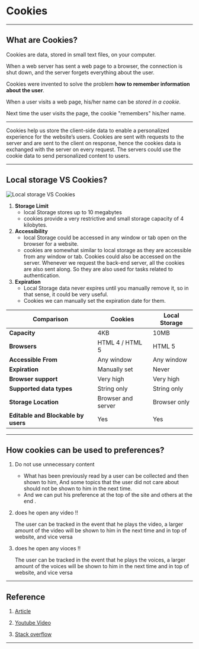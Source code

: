 # Cookies

---

<!-- **How to get user preferences from cookies ?** -->

## What are Cookies?

Cookies are data, stored in small text files, on your computer.

When a web server has sent a web page to a browser, the connection is shut down, and the server forgets everything about the user.

Cookies were invented to solve the problem **how to remember information about the user**.

When a user visits a web page, his/her name can be _stored in a cookie._

Next time the user visits the page, the cookie "remembers" his/her name.

---

Cookies help us store the client-side data to enable a personalized experience for the website’s users. Cookies are sent with requests to the server and are sent to the client on response, hence the cookies data is exchanged with the server on every request. The servers could use the cookie data to send personalized content to users.

---

## Local storage VS Cookies?

![Local storage VS Cookies](https://res.cloudinary.com/academind-gmbh/image/upload//v1/academind.com/content/tutorials/localstorage-vs-cookies-xss/localstorage-vs-cookies-xss)

1. **Storage Limit**
   - local Storage stores up to 10 megabytes
   - cookies provide a very restrictive and small storage capacity of 4 kilobytes.
2. **Accessibility**
   - local Storage could be accessed in any window or tab open on the browser for a website.
   - cookies are somewhat similar to local storage as they are accessible from any window or tab.
     Cookies could also be accessed on the server. Whenever we request the back-end server, all the cookies are also sent along. So they are also used for tasks related to authentication.
3. **Expiration**
   - Local Storage data never expires until you manually remove it, so in that sense, it could be very useful.
   - Cookies we can manually set the expiration date for them.

| Comparison                          | Cookies            | Local Storage |
| ----------------------------------- | ------------------ | ------------- |
| **Capacity**                        | 4KB                | 10MB          |
| **Browsers**                        | HTML 4 / HTML 5    | HTML 5        |
| **Accessible From**                 | Any window         | Any window    |
| **Expiration**                      | Manually set       | Never         |
| **Browser support**                 | Very high          | Very high     |
| **Supported data types**            | String only        | String only   |
| **Storage Location**                | Browser and server | Browser only  |
| **Editable and Blockable by users** | Yes                | Yes           |

---

## **How cookies can be used to preferences?**

1. Do not use unnecessary content

   - What has been previously read by a user can be collected and then shown to him, And some topics that the user did not care about should not be shown to him in the next time.
   - And we can put his preference at the top of the site and others at the end .

2. does he open any video !!

   The user can be tracked in the event that he plays the video, a larger amount of the video will be shown to him in the next time and in top of website, and vice versa

3. does he open any vioces !!

   The user can be tracked in the event that he plays the voices, a larger amount of the voices will be shown to him in the next time and in top of website, and vice versa

---

## Reference

1. [Article](https://www.xenonstack.com/insights/local-vs-session-storage-vs-cookie)

2. [Youtube Video](https://www.youtube.com/watch?v=sovAIX4doOE&list=LL&index=1&t=517s)

3. [Stack overflow](https://stackoverflow.com/questions/7799728/localstorage-vs-cookies-performance)

---
